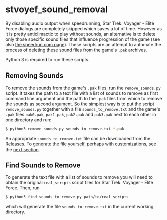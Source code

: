 # stvoyef_sound_removal

By disabling audio output when speedrunning, Star Trek: Voyager - Elite Force
dialogs are completely skipped which saves a lot of time. However as it is
pretty anticlimactic to play without sounds, an alternative is to delete only
those specific sound files that influence progression of the game (see also
[the speedrun.com page](https://www.speedrun.com/stvoyef)). These scripts are
an attempt to automate the process of deleting these sound files from the
game's `.pak` archives.

Python 3 is required to run these scripts.

## Removing Sounds

To remove the sounds from the game's `.pak` files, run the `remove_sounds.py`
script. It takes the path to a text file with a list of sounds to remove as
first command line argument and the path to the `.pak` files from which to
remove the sounds as second argument. So the simplest way is to put the script
`remove_sounds.py` together with a file `sounds_to_remove.txt` and the game's
`.pak` files `pak0.pak`, `pak1.pak`, `pak2.pak` and `pak3.pak` next to each
other in one directory and run:

```bash
$ python3 remove_sounds.py sounds_to_remove.txt *.pak
```

An appropriate `sounds_to_remove.txt` file can be downloaded from the
[Releases](https://github.com/kugelrund/stvoyef_sound_removal/releases).
To generate the file yourself, perhaps with customizations, see the
[next section](#find-sounds-to-remove).

## Find Sounds to Remove

To generate the text file with a list of sounds to remove you will need to
obtain the original `real_scripts` script files for
Star Trek: Voyager - Elite Force. Then, run

```bash
$ python3 find_sounds_to_remove.py path/to/real_scripts
```

which will generate the file `sounds_to_remove.txt` in the current working
directory.
